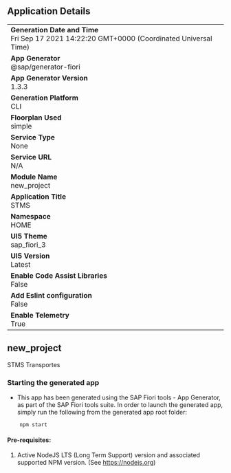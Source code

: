 ## Application Details
|               |
| ------------- |
|**Generation Date and Time**<br>Fri Sep 17 2021 14:22:20 GMT+0000 (Coordinated Universal Time)|
|**App Generator**<br>@sap/generator-fiori|
|**App Generator Version**<br>1.3.3|
|**Generation Platform**<br>CLI|
|**Floorplan Used**<br>simple|
|**Service Type**<br>None|
|**Service URL**<br>N/A
|**Module Name**<br>new_project|
|**Application Title**<br>STMS|
|**Namespace**<br>HOME|
|**UI5 Theme**<br>sap_fiori_3|
|**UI5 Version**<br>Latest|
|**Enable Code Assist Libraries**<br>False|
|**Add Eslint configuration**<br>False|
|**Enable Telemetry**<br>True|

## new_project

STMS Transportes

### Starting the generated app

-   This app has been generated using the SAP Fiori tools - App Generator, as part of the SAP Fiori tools suite.  In order to launch the generated app, simply run the following from the generated app root folder:

```
    npm start
```

#### Pre-requisites:

1. Active NodeJS LTS (Long Term Support) version and associated supported NPM version.  (See https://nodejs.org)


